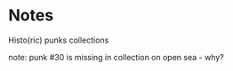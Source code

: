 # Notes

Histo(ric) punks collections


note:  punk #30 is missing in collection on open sea - why?





